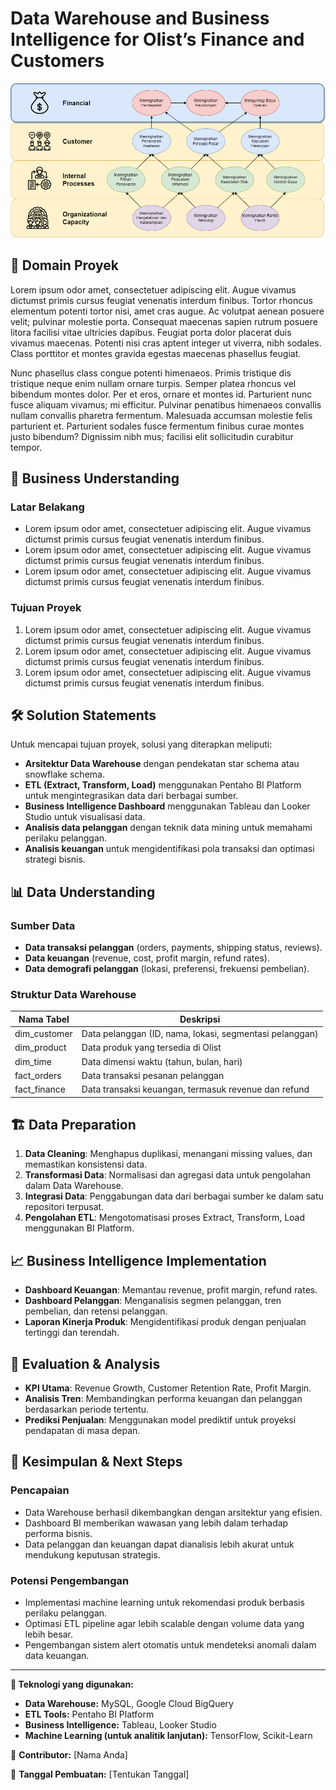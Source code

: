 # Data Warehouse and Business Intelligence for Olist’s Finance and Customers

<p align="center">
  <img src="Images/BalanceScorecard.png" alt="BalanceScorecard" width="600"/>
</p>

## 📌 **Domain Proyek**
Lorem ipsum odor amet, consectetuer adipiscing elit. Augue vivamus dictumst primis cursus feugiat venenatis interdum finibus. Tortor rhoncus elementum potenti tortor nisi, amet cras augue. Ac volutpat aenean posuere velit; pulvinar molestie porta. Consequat maecenas sapien rutrum posuere litora facilisi vitae ultricies dapibus. Feugiat porta dolor placerat duis vivamus maecenas. Potenti nisi cras aptent integer ut viverra, nibh sodales. Class porttitor et montes gravida egestas maecenas phasellus feugiat.

Nunc phasellus class congue potenti himenaeos. Primis tristique dis tristique neque enim nullam ornare turpis. Semper platea rhoncus vel bibendum montes dolor. Per et eros, ornare et montes id. Parturient nunc fusce aliquam vivamus; mi efficitur. Pulvinar penatibus himenaeos convallis nullam convallis pharetra fermentum. Malesuada accumsan molestie felis parturient et. Parturient sodales fusce fermentum finibus curae montes justo bibendum? Dignissim nibh mus; facilisi elit sollicitudin curabitur tempor.

## 🎯 **Business Understanding**
### **Latar Belakang**
- Lorem ipsum odor amet, consectetuer adipiscing elit. Augue vivamus dictumst primis cursus feugiat venenatis interdum finibus.
- Lorem ipsum odor amet, consectetuer adipiscing elit. Augue vivamus dictumst primis cursus feugiat venenatis interdum finibus.
- Lorem ipsum odor amet, consectetuer adipiscing elit. Augue vivamus dictumst primis cursus feugiat venenatis interdum finibus.

### **Tujuan Proyek**
1. Lorem ipsum odor amet, consectetuer adipiscing elit. Augue vivamus dictumst primis cursus feugiat venenatis interdum finibus.
2. Lorem ipsum odor amet, consectetuer adipiscing elit. Augue vivamus dictumst primis cursus feugiat venenatis interdum finibus.
3. Lorem ipsum odor amet, consectetuer adipiscing elit. Augue vivamus dictumst primis cursus feugiat venenatis interdum finibus.

## 🛠 **Solution Statements**
Untuk mencapai tujuan proyek, solusi yang diterapkan meliputi:
- **Arsitektur Data Warehouse** dengan pendekatan star schema atau snowflake schema.
- **ETL (Extract, Transform, Load)** menggunakan Pentaho BI Platform untuk mengintegrasikan data dari berbagai sumber.
- **Business Intelligence Dashboard** menggunakan Tableau dan Looker Studio untuk visualisasi data.
- **Analisis data pelanggan** dengan teknik data mining untuk memahami perilaku pelanggan.
- **Analisis keuangan** untuk mengidentifikasi pola transaksi dan optimasi strategi bisnis.

## 📊 **Data Understanding**
### **Sumber Data**
- **Data transaksi pelanggan** (orders, payments, shipping status, reviews).
- **Data keuangan** (revenue, cost, profit margin, refund rates).
- **Data demografi pelanggan** (lokasi, preferensi, frekuensi pembelian).

### **Struktur Data Warehouse**
| Nama Tabel | Deskripsi |
|------------|-----------|
| dim_customer | Data pelanggan (ID, nama, lokasi, segmentasi pelanggan) |
| dim_product | Data produk yang tersedia di Olist |
| dim_time | Data dimensi waktu (tahun, bulan, hari) |
| fact_orders | Data transaksi pesanan pelanggan |
| fact_finance | Data transaksi keuangan, termasuk revenue dan refund |

## 🏗 **Data Preparation**
1. **Data Cleaning**: Menghapus duplikasi, menangani missing values, dan memastikan konsistensi data.
2. **Transformasi Data**: Normalisasi dan agregasi data untuk pengolahan dalam Data Warehouse.
3. **Integrasi Data**: Penggabungan data dari berbagai sumber ke dalam satu repositori terpusat.
4. **Pengolahan ETL**: Mengotomatisasi proses Extract, Transform, Load menggunakan BI Platform.

## 📈 **Business Intelligence Implementation**
- **Dashboard Keuangan**: Memantau revenue, profit margin, refund rates.
- **Dashboard Pelanggan**: Menganalisis segmen pelanggan, tren pembelian, dan retensi pelanggan.
- **Laporan Kinerja Produk**: Mengidentifikasi produk dengan penjualan tertinggi dan terendah.

## 📝 **Evaluation & Analysis**
- **KPI Utama**: Revenue Growth, Customer Retention Rate, Profit Margin.
- **Analisis Tren**: Membandingkan performa keuangan dan pelanggan berdasarkan periode tertentu.
- **Prediksi Penjualan**: Menggunakan model prediktif untuk proyeksi pendapatan di masa depan.

## 🚀 **Kesimpulan & Next Steps**
### **Pencapaian**
- Data Warehouse berhasil dikembangkan dengan arsitektur yang efisien.
- Dashboard BI memberikan wawasan yang lebih dalam terhadap performa bisnis.
- Data pelanggan dan keuangan dapat dianalisis lebih akurat untuk mendukung keputusan strategis.

### **Potensi Pengembangan**
- Implementasi machine learning untuk rekomendasi produk berbasis perilaku pelanggan.
- Optimasi ETL pipeline agar lebih scalable dengan volume data yang lebih besar.
- Pengembangan sistem alert otomatis untuk mendeteksi anomali dalam data keuangan.

---
**📌 Teknologi yang digunakan:**
- **Data Warehouse:** MySQL, Google Cloud BigQuery
- **ETL Tools:** Pentaho BI Platform
- **Business Intelligence:** Tableau, Looker Studio
- **Machine Learning (untuk analitik lanjutan):** TensorFlow, Scikit-Learn

📍 **Contributor:** [Nama Anda]

📅 **Tanggal Pembuatan:** [Tentukan Tanggal]

